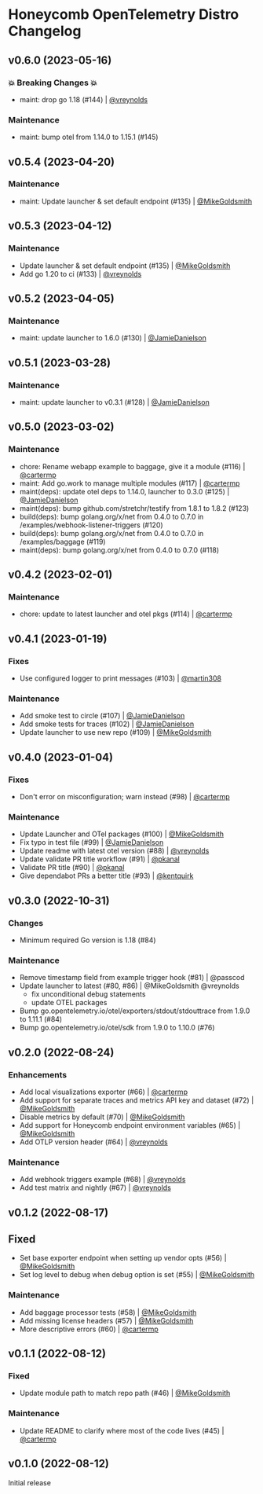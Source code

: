 # Honeycomb OpenTelemetry Distro Changelog

## v0.6.0 (2023-05-16)

### 💥 Breaking Changes 💥

- maint: drop go 1.18 (#144) | [@vreynolds](https://github.com/vreynolds)

### Maintenance

- maint: bump otel from 1.14.0 to 1.15.1 (#145)

## v0.5.4 (2023-04-20)

### Maintenance

- maint: Update launcher & set default endpoint (#135) | [@MikeGoldsmith](https://github.com/MikeGoldsmith)

## v0.5.3 (2023-04-12)

### Maintenance

- Update launcher & set default endpoint (#135) | [@MikeGoldsmith](https://github.com/MikeGoldsmith)
- Add go 1.20 to ci (#133) | [@vreynolds](https://github.com/vreynolds)

## v0.5.2 (2023-04-05)

### Maintenance

- maint: update launcher to 1.6.0 (#130) | [@JamieDanielson](https://github.com/jamiedanielson)

## v0.5.1 (2023-03-28)

### Maintenance

- maint: update launcher to v0.3.1 (#128) | [@JamieDanielson](https://github.com/jamiedanielson)

## v0.5.0 (2023-03-02)

### Maintenance

- chore: Rename webapp example to baggage, give it a module (#116) | [@cartermp](https://github.com/cartermp)
- maint: Add go.work to manage multiple modules (#117) | [@cartermp](https://github.com/cartermp)
- maint(deps): update otel deps to 1.14.0, launcher to 0.3.0 (#125) | [@JamieDanielson](https://github.com/jamiedanielson)
- maint(deps): bump github.com/stretchr/testify from 1.8.1 to 1.8.2 (#123)
- build(deps): bump golang.org/x/net from 0.4.0 to 0.7.0 in /examples/webhook-listener-triggers (#120)
- build(deps): bump golang.org/x/net from 0.4.0 to 0.7.0 in /examples/baggage (#119)
- maint(deps): bump golang.org/x/net from 0.4.0 to 0.7.0 (#118)

## v0.4.2 (2023-02-01)

### Maintenance

- chore: update to latest launcher and otel pkgs (#114) | [@cartermp](https://github.com/cartermp)

## v0.4.1 (2023-01-19)

### Fixes

- Use configured logger to print messages (#103) | [@martin308](https://github.com/martin308)

### Maintenance

- Add smoke test to circle (#107) | [@JamieDanielson](https://github.com/jamiedanielson)
- Add smoke tests for traces (#102) | [@JamieDanielson](https://github.com/jamiedanielson)
- Update launcher to use new repo (#109) | [@MikeGoldsmith](https://github.com/MikeGoldsmith)

## v0.4.0 (2023-01-04)

### Fixes

- Don't error on misconfiguration; warn instead (#98) | [@cartermp](https://github.com/cartermp)

### Maintenance

- Update Launcher and OTel packages (#100) | [@MikeGoldsmith](https://github.com/MikeGoldsmith)
- Fix typo in test file (#99) | [@JamieDanielson](https://github.com/jamiedanielson)
- Update readme with latest otel version (#88) | [@vreynolds](https://github.com/vreynolds)
- Update validate PR title workflow (#91) | [@pkanal](https://github.com/pkanal)
- Validate PR title (#90) | [@pkanal](https://github.com/pkanal)
- Give dependabot PRs a better title (#93) | [@kentquirk](https://github.com/kentquirk)

## v0.3.0 (2022-10-31)

### Changes

- Minimum required Go version is 1.18 (#84)

### Maintenance

- Remove timestamp field from example trigger hook (#81) | @passcod
- Update launcher to latest (#80, #86) | @MikeGoldsmith @vreynolds
  - fix unconditional debug statements
  - update OTEL packages
- Bump go.opentelemetry.io/otel/exporters/stdout/stdouttrace from 1.9.0 to 1.11.1 (#84)
- Bump go.opentelemetry.io/otel/sdk from 1.9.0 to 1.10.0 (#76)

## v0.2.0 (2022-08-24)

### Enhancements

- Add local visualizations exporter (#66) | [@cartermp](https://github.com/cartermp)
- Add support for separate traces and metrics API key and dataset (#72) | [@MikeGoldsmith](https://github.com/MikeGoldsmith)
- Disable metrics by default (#70) | [@MikeGoldsmith](https://github.com/MikeGoldsmith)
- Add support for Honeycomb endpoint environment variables (#65) | [@MikeGoldsmith](https://github.com/MikeGoldsmith)
- Add OTLP version header (#64) | [@vreynolds](https://github.com/vreynolds)

### Maintenance

- Add webhook triggers example (#68) | [@vreynolds](https://github.com/vreynolds)
- Add test matrix and nightly (#67) | [@vreynolds](https://github.com/vreynolds)

## v0.1.2 (2022-08-17)

## Fixed

- Set base exporter endpoint when setting up vendor opts (#56) | [@MikeGoldsmith](https://github.com/MikeGoldsmith)
- Set log level to debug when debug option is set (#55) | [@MikeGoldsmith](https://github.com/MikeGoldsmith)

### Maintenance

- Add baggage processor tests (#58) | [@MikeGoldsmith](https://github.com/MikeGoldsmith)
- Add missing license headers (#57) | [@MikeGoldsmith](https://github.com/MikeGoldsmith)
- More descriptive errors (#60) | [@cartermp](https://github.com/cartermp)

## v0.1.1 (2022-08-12)

### Fixed

- Update module path to match repo path (#46) | [@MikeGoldsmith](https://github.com/MikeGoldsmith)

### Maintenance

- Update README to clarify where most of the code lives (#45) | [@cartermp](https://github.com/cartermp)

## v0.1.0 (2022-08-12)

Initial release
